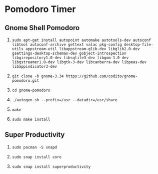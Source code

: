 # Pomodoro Timer

## Gnome Shell Pomodoro

1. `sudo apt-get install autopoint automake autotools-dev autoconf libtool autoconf-archive gettext valac pkg-config desktop-file-utils appstream-util libappstream-glib-dev libglib2.0-dev gsettings-desktop-schemas-dev gobject-introspection libgirepository1.0-dev libsqlite3-dev libgom-1.0-dev libgstreamer1.0-dev libgtk-3-dev libcanberra-dev libpeas-dev libappindicator3-dev`

2. `git clone -b gnome-3.34 https://github.com/codito/gnome-pomodoro.git`

3. `cd gnome-pomodoro`

4. `./autogen.sh --prefix=/usr --datadir=/usr/share`

5. `make`

6. `sudo make install`

## Super Productivity

1. `sudo pacman -S snapd`

2. `sudo snap install core`

3. `sudo snap install superproductivity`
